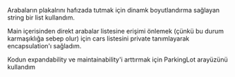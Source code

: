 Arabaların plakalrını hafızada tutmak için dinamk boyutlandırma sağlayan string bir list kullandım.

Main içerisinden direkt arabalar listesine erişimi önlemek (çünkü bu durum karmaşıklığa sebep olur) için cars listesini private tanımlayarak encapsulation'ı sağladım.

Kodun expandability ve maintainability'i arttırmak için ParkingLot arayüzünü kullandım 